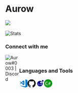 # Aurow

<a href="https://discord.gg/7zJTPxkCvv" rel="nofollow"><img src="https://img.shields.io/discord/836630498863611915?label=Discord&style=for-the-badge"  style="max-width:100%;"></a>

![Stats](https://github-readme-stats.vercel.app/api?username=AurowB&amp;show_icons=true&amp;count_private=true)


### Connect with me

[<img align="left" alt="Aurow#0003 | Discord" width="44px" src="https://i.ibb.co/YtNhB1V/icons8-discord-new-logo-48.png" />][discord]

[discord]: https://discord.gg/7zJTPxkCvv

<br>

### Languages and Tools

<img align="left" alt="Visual Studio Code" width="26px" src="https://raw.githubusercontent.com/github/explore/80688e429a7d4ef2fca1e82350fe8e3517d3494d/topics/visual-studio-code/visual-studio-code.png" />
<img align="left" alt="Github" width="26px" src="https://raw.githubusercontent.com/github/explore/78df643247d429f6cc873026c0622819ad797942/topics/github/github.png" />
<img align="left" alt="Lua" width="26px" src="https://raw.githubusercontent.com/github/explore/80688e429a7d4ef2fca1e82350fe8e3517d3494d/topics/lua/lua.png" />
<img align="left" alt="C#" width="26px" src="https://raw.githubusercontent.com/github/explore/78df643247d429f6cc873026c0622819ad797942/topics/csharp/csharp.png" />
